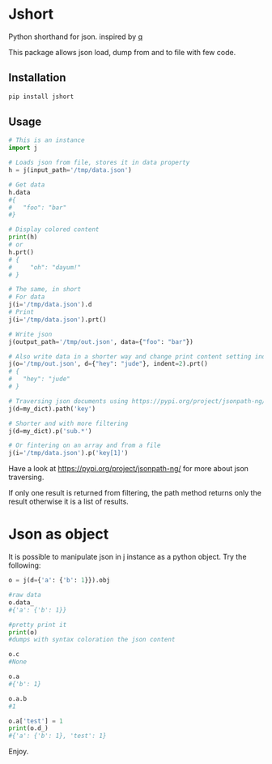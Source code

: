 # Jshort

Python shorthand for json. inspired by [q](https://pypi.org/project/q/)

This package allows json load, dump from and to file with few code.

## Installation

```bash
pip install jshort
```

## Usage

```python
# This is an instance
import j 

# Loads json from file, stores it in data property
h = j(input_path='/tmp/data.json')

# Get data
h.data
#{
#   "foo": "bar"
#}

# Display colored content
print(h)
# or
h.prt()
# {
#     "oh": "dayum!"
# }

# The same, in short
# For data
j(i='/tmp/data.json').d
# Print
j(i='/tmp/data.json').prt()

# Write json
j(output_path='/tmp/out.json', data={"foo": "bar"})

# Also write data in a shorter way and change print content setting indentation to 2
j(o='/tmp/out.json', d={"hey": "jude"}, indent=2).prt()
# {
#   "hey": "jude"
# }

# Traversing json documents using https://pypi.org/project/jsonpath-ng/
j(d=my_dict).path('key')

# Shorter and with more filtering
j(d=my_dict).p('sub.*')

# Or fintering on an array and from a file
j(i='/tmp/data.json').p('key[1]')
```

Have a look at https://pypi.org/project/jsonpath-ng/ for more about json traversing.

If only one result is returned from filtering, the path method returns only the result otherwise it is a list of results.

# Json as object

It is possible to manipulate json in j instance as a python object. Try the following:

```python
o = j(d={'a': {'b': 1}}).obj

#raw data
o.data_
#{'a': {'b': 1}}

#pretty print it
print(o)
#dumps with syntax coloration the json content

o.c
#None

o.a
#{'b': 1}

o.a.b
#1

o.a['test'] = 1
print(o.d_)
#{'a': {'b': 1}, 'test': 1}

```

Enjoy.
